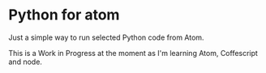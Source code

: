 # Python for atom

Just a simple way to run selected Python code from Atom.

This is a Work in Progress at the moment as I'm learning Atom, Coffescript and
node.
